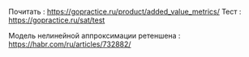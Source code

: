 Почитать : https://gopractice.ru/product/added_value_metrics/
Тест : https://gopractice.ru/sat/test


Модель нелинейной аппроксимации ретеншена : https://habr.com/ru/articles/732882/